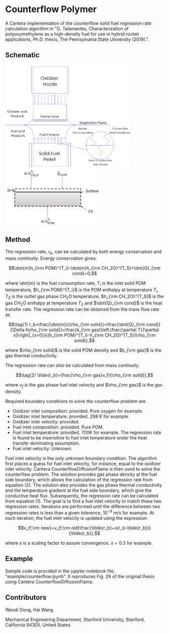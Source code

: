# Counterflow Polymer

A Cantera implementation of the counterflow solid fuel regression rate calculation algorithm in "G. Talamantes, Characterization of polyoxymethylene as a high-density fuel for use in hybrid rocket applications, Ph.D. thesis, The Pennsylvania State University (2019).".

## Schematic

<img src="img/counterflow_expt.png" width="400"/><img src="img/counterflow_schematic.png" width="300"/>

## Method

The regression rate, $r_b$, can be calculated by both energy conservation and mass continuity. Energy conservation gives:

```math
\dot{m}h_{\rm POM}^{T_i}-\dot{m}h_{\rm CH_2O}^{T_S}+\dot{Q}_{\rm cond}=0,
```

where \dot{m} is the fuel consumption rate, $T_i$ is the inlet solid POM temperature, $h_{\rm POM}^{T_i}$ is the POM enthalpy at temperature $T_i$, $T_S$ is the outlet gas phase CH<sub>2</sub>O temperature, $h_{\rm CH_2O}^{T_S}$ is the gas CH<sub>2</sub>O enthalpy at temperature $T_S$ and $\dot{Q}_{\rm cond}$ is the heat transfer rate. The regression rate can be obtained from the mass flow rate as

```math
\tag{1}
r_b=\frac{\dot{m}}{\rho_{\rm solid}}=\frac{\dot{Q}_{\rm cond}}{\Delta h\rho_{\rm solid}}=\frac{k_{\rm gas}\left.\frac{\partial T}{\partial x}\right|_{x=0}}{(h_{\rm POM}^{T_i}-h_{\rm CH_2O}^{T_S})\rho_{\rm solid}},
```

where $\rho_{\rm solid}$ is the solid POM density and $k_{\rm gas}$ is the gas thermal conductivity.

The regression rate can also be calculated from mass continuity.

```math
\tag{2}
\tilde{r_b}=\frac{\rho_{\rm gas}v_f}{\rho_{\rm solid}},
```

where $v_f$ is the gas phase fuel inlet velocity and $\rho_{\rm gas}$ is the gas density.

Required boundary conditions to solve the counterflow problem are
- Oxidizer inlet composition: provided. Pure oxygen for example.
- Oxidizer inlet temperature: provided. 298 K for example.
- Oxidizer inlet velocity: provided.
- Fuel inlet composition: provided. Pure POM.
- Fuel inlet temperature: provided. 700K for example. The regression rate is found to be insensitive to fuel inlet temperature under the heat transfer dominating assumption.
- Fuel inlet velocity: Unknown.

Fuel inlet velocity is the only unknown boundary condition. The algorithm first places a guess for fuel inlet velocity, for instance, equal to the oxidizer inlet velocity. Cantera CounterflowDiffusionFlame is then used to solve the counterflow problem. The solution provides gas phase density at the fuel side boundary, which allows the calculation of the regression rate from equation (2). The solution also provides the gas phase thermal conductivity and the temperature gradient at the fuel side boundary, which give the conductive heat flux. Subsequently, the regression rate can be calculated from equation (1). The goal is to find a fuel inlet velocity to match these two regression rates. Iterations are performed until the difference between two regression rates is less than a given tolerence, $10^{-9}$ m/s for example. At each iteration, the fuel inlet velocity is updated using the expression:

```math
v_{f,\rm new}=v_{f,\rm old}\frac{\tilde{r_b}+s(r_b-\tilde{r_b})}{\tilde{r_b}},
```

where $s$ is a scaling factor to assure convergence. $s=0.3$ for example.

## Example

Sample code is procided in the jupyter notebook file, "example/counterflow.ipynb". It reproduces Fig. 26 of the original thesis using Cantera CounterflowDiffusionFlame.

## Contributors

Wendi Dong, Hai Wang

Mechanical Engineering Department, Stanford University, Stanford, California 94305, United States

